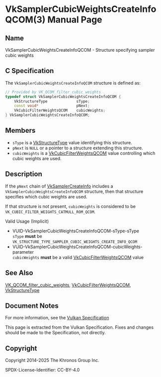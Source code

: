 # VkSamplerCubicWeightsCreateInfoQCOM(3) Manual Page

## Name

VkSamplerCubicWeightsCreateInfoQCOM - Structure specifying sampler cubic weights



## [](#_c_specification)C Specification

The `VkSamplerCubicWeightsCreateInfoQCOM` structure is defined as:

```c++
// Provided by VK_QCOM_filter_cubic_weights
typedef struct VkSamplerCubicWeightsCreateInfoQCOM {
    VkStructureType             sType;
    const void*                 pNext;
    VkCubicFilterWeightsQCOM    cubicWeights;
} VkSamplerCubicWeightsCreateInfoQCOM;
```

## [](#_members)Members

- `sType` is a [VkStructureType](https://registry.khronos.org/vulkan/specs/latest/man/html/VkStructureType.html) value identifying this structure.
- `pNext` is `NULL` or a pointer to a structure extending this structure.
- `cubicWeights` is a [VkCubicFilterWeightsQCOM](https://registry.khronos.org/vulkan/specs/latest/man/html/VkCubicFilterWeightsQCOM.html) value controlling which cubic weights are used.

## [](#_description)Description

If the `pNext` chain of [VkSamplerCreateInfo](https://registry.khronos.org/vulkan/specs/latest/man/html/VkSamplerCreateInfo.html) includes a `VkSamplerCubicWeightsCreateInfoQCOM` structure, then that structure specifies which cubic weights are used.

If that structure is not present, `cubicWeights` is considered to be `VK_CUBIC_FILTER_WEIGHTS_CATMULL_ROM_QCOM`.

Valid Usage (Implicit)

- [](#VUID-VkSamplerCubicWeightsCreateInfoQCOM-sType-sType)VUID-VkSamplerCubicWeightsCreateInfoQCOM-sType-sType  
  `sType` **must** be `VK_STRUCTURE_TYPE_SAMPLER_CUBIC_WEIGHTS_CREATE_INFO_QCOM`
- [](#VUID-VkSamplerCubicWeightsCreateInfoQCOM-cubicWeights-parameter)VUID-VkSamplerCubicWeightsCreateInfoQCOM-cubicWeights-parameter  
  `cubicWeights` **must** be a valid [VkCubicFilterWeightsQCOM](https://registry.khronos.org/vulkan/specs/latest/man/html/VkCubicFilterWeightsQCOM.html) value

## [](#_see_also)See Also

[VK\_QCOM\_filter\_cubic\_weights](https://registry.khronos.org/vulkan/specs/latest/man/html/VK_QCOM_filter_cubic_weights.html), [VkCubicFilterWeightsQCOM](https://registry.khronos.org/vulkan/specs/latest/man/html/VkCubicFilterWeightsQCOM.html), [VkStructureType](https://registry.khronos.org/vulkan/specs/latest/man/html/VkStructureType.html)

## [](#_document_notes)Document Notes

For more information, see the [Vulkan Specification](https://registry.khronos.org/vulkan/specs/latest/html/vkspec.html#VkSamplerCubicWeightsCreateInfoQCOM)

This page is extracted from the Vulkan Specification. Fixes and changes should be made to the Specification, not directly.

## [](#_copyright)Copyright

Copyright 2014-2025 The Khronos Group Inc.

SPDX-License-Identifier: CC-BY-4.0